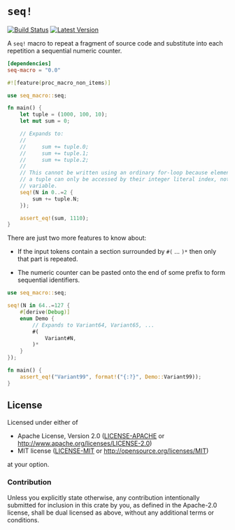 `seq!`
======

[![Build Status](https://api.travis-ci.org/dtolnay/seq-macro.svg?branch=master)](https://travis-ci.org/dtolnay/seq-macro)
[![Latest Version](https://img.shields.io/crates/v/seq-macro.svg)](https://crates.io/crates/seq-macro)

A `seq!` macro to repeat a fragment of source code and substitute into each
repetition a sequential numeric counter.

```toml
[dependencies]
seq-macro = "0.0"
```

```rust
#![feature(proc_macro_non_items)]

use seq_macro::seq;

fn main() {
    let tuple = (1000, 100, 10);
    let mut sum = 0;

    // Expands to:
    //
    //     sum += tuple.0;
    //     sum += tuple.1;
    //     sum += tuple.2;
    //
    // This cannot be written using an ordinary for-loop because elements of
    // a tuple can only be accessed by their integer literal index, not by a
    // variable.
    seq!(N in 0..=2 {
        sum += tuple.N;
    });

    assert_eq!(sum, 1110);
}
```

There are just two more features to know about:

- If the input tokens contain a section surrounded by `#(` ... `)*` then only
  that part is repeated.

- The numeric counter can be pasted onto the end of some prefix to form
  sequential identifiers.

```rust
use seq_macro::seq;

seq!(N in 64..=127 {
    #[derive(Debug)]
    enum Demo {
        // Expands to Variant64, Variant65, ...
        #(
            Variant#N,
        )*
    }
});

fn main() {
    assert_eq!("Variant99", format!("{:?}", Demo::Variant99));
}
```

## License

Licensed under either of

 * Apache License, Version 2.0 ([LICENSE-APACHE](LICENSE-APACHE) or http://www.apache.org/licenses/LICENSE-2.0)
 * MIT license ([LICENSE-MIT](LICENSE-MIT) or http://opensource.org/licenses/MIT)

at your option.

### Contribution

Unless you explicitly state otherwise, any contribution intentionally submitted
for inclusion in this crate by you, as defined in the Apache-2.0 license, shall
be dual licensed as above, without any additional terms or conditions.
